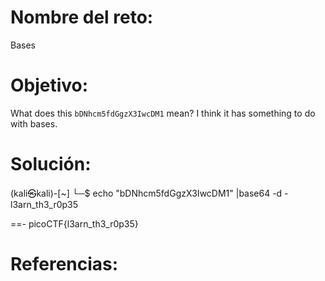 # Nombre del reto:

Bases
# Objetivo:
What does this `bDNhcm5fdGgzX3IwcDM1` mean? I think it has something to do with bases.
# Solución:
(kali㉿kali)-[~]
└─$ echo "bDNhcm5fdGgzX3IwcDM1" |base64 -d -
l3arn_th3_r0p35

==-   picoCTF{l3arn_th3_r0p35}

# Referencias: